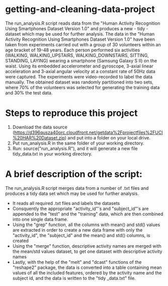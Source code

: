getting-and-cleaning-data-project
=================================
The run_analysis.R script reads data from the "Human Activity Recognition Using Smartphones Dataset Version 1.0" and produces a new - tidy - dataset which may be used for further analysis.
The data in the "Human Activity Recognition Using Smartphones Dataset Version 1.0" have been taken from experiments carried out with a group of 30 volunteers within an age bracket of 19-48 years. Each person performed six activities (WALKING, WALKING_UPSTAIRS, WALKING_DOWNSTAIRS, SITTING, STANDING, LAYING) wearing a smartphone (Samsung Galaxy S II) on the waist. Using its embedded accelerometer and gyroscope, 3-axial linear acceleration and 3-axial angular velocity at a constant rate of 50Hz data were captured. The experiments were video-recorded to label the data manually. The obtained dataset was randomly partitioned into two sets, where 70% of the volunteers was selected for generating the training data and 30% the test data. 

Steps to reproduce this project
=================================
1.	Download the data source (https://d396qusza40orc.cloudfront.net/getdata%2Fprojectfiles%2FUCI%20HAR%20Dataset.zip)  and put into a folder on your local drive. 
2.	Put run_analysis.R in the same folder of your working directory.
3.	Run: source("run_analysis.R"), and it will generate a new file tidy_data.txt in your working directory.


A brief description of the script:
=================================
The run_analysis.R script merges data from a number of .txt files and produces a tidy data set which may be used for further analysis.
-	It reads all required .txt files and labels the datasets
-	Consquently the appropriate "activity_id"'s and "subject_id"'s are appended to the "test" and the "training" data, which are then combined into one single data frame.
-	Using the "grep" function, all the columns with mean() and std() values are extracted in order to create a new data frame with only the "activity_id", the "subject_id" and the mean() and std() columns, is created 
-	Using the "merge" function, descriptive activity names are merged with the mean/std values dataset, to get one dataset with descriptive activity names
-	Lastly, with the help of the "melt" and "dcast" functions of the "reshape2" package, the data is converted into a table containing mean values of all the included features, ordered by the activity name and the subject id, and the data is written to the "tidy _data.txt" file.
